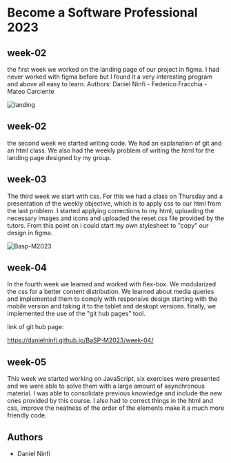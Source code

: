 # Become a Software Professional 2023

## week-02
the first week we worked on the landing page of our project in figma.
I had never worked with figma before but I found it a very interesting program and above all easy to learn.
Authors: Daniel Ninfi - Federico Fracchia - Mateo Carciente

![landing](https://user-images.githubusercontent.com/92128525/227977515-b80aa7d4-c886-4fc0-b901-716f0450828e.jpg)

## week-02
the second week we started writing code.
We had an explanation of git and an html class.
We also had the weekly problem of writing the html for the landing page designed by my group. 

## week-03
The third week we start with css.
For this we had a class on Thursday and a presentation of the weekly objective, which is to apply css to our html from the last problem.
I started applying corrections to my html, uploading the necessary images and icons and uploaded the reset.css file provided by the tutors.
From this point on i could start my own stylesheet to "copy" our design in figma.

![Basp-M2023](https://user-images.githubusercontent.com/92128525/229904837-3d83cb93-b490-4094-b762-4b6726f9cc66.png)

## week-04
In the fourth week we learned and worked with flex-box.
We modularized the css for a better content distribution.
We learned about media queries and implemented them to comply with responsive design starting with the mobile version and taking it to the tablet and deskopt versions.
finally, we implemented the use of the "git hub pages" tool.

link of git hub page:

https://danielninfi.github.io/BaSP-M2023/week-04/

## week-05

This week we started working on JavaScript, six exercises were presented and we were able to solve them with a large amount of asynchronous material. I was able to consolidate previous knowledge and include the new ones provided by this course.
I also had to correct things in the html and css, improve the neatness of the order of the elements make it a much more friendly code.

## Authors

- Daniel Ninfi